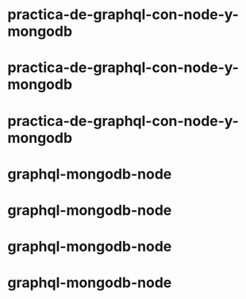 # practica-de-graphql-con-node-y-mongodb
# practica-de-graphql-con-node-y-mongodb
# practica-de-graphql-con-node-y-mongodb
# graphql-mongodb-node
# graphql-mongodb-node
# graphql-mongodb-node
# graphql-mongodb-node
